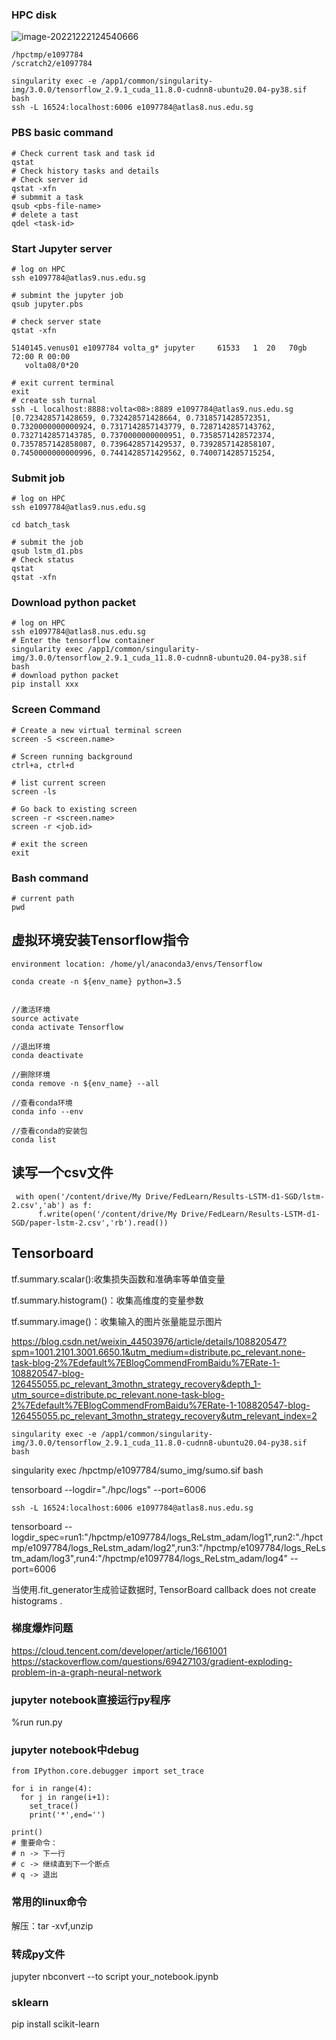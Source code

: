

### HPC disk

![image-20221222124540666](/home/yl/.config/Typora/typora-user-images/image-20221222124540666.png)

```shell
/hpctmp/e1097784
/scratch2/e1097784
```

```
singularity exec -e /app1/common/singularity-img/3.0.0/tensorflow_2.9.1_cuda_11.8.0-cudnn8-ubuntu20.04-py38.sif bash
ssh -L 16524:localhost:6006 e1097784@atlas8.nus.edu.sg
```



### PBS basic command

```shell
# Check current task and task id
qstat
# Check history tasks and details
# Check server id
qstat -xfn
# submmit a task
qsub <pbs-file-name>
# delete a tast
qdel <task-id>

```



### Start Jupyter server

```shell
# log on HPC
ssh e1097784@atlas9.nus.edu.sg

# submint the jupyter job
qsub jupyter.pbs

# check server state
qstat -xfn

5140145.venus01 e1097784 volta_g* jupyter     61533   1  20   70gb 72:00 R 00:00
   volta08/0*20

# exit current terminal
exit
# create ssh turnal
ssh -L localhost:8888:volta<08>:8889 e1097784@atlas9.nus.edu.sg
[0.723428571428659, 0.732428571428664, 0.7318571428572351, 0.7320000000000924, 0.7317142857143779, 0.7287142857143762, 0.7327142857143785, 0.7370000000000951, 0.7358571428572374, 0.7357857142858087, 0.7396428571429537, 0.7392857142858107, 0.7450000000000996, 0.7441428571429562, 0.7400714285715254,
```



### Submit job

```shell
# log on HPC
ssh e1097784@atlas9.nus.edu.sg

cd batch_task

# submit the job
qsub lstm_d1.pbs
# Check status
qstat
qstat -xfn
```



### Download python packet

```shell
# log on HPC
ssh e1097784@atlas8.nus.edu.sg
# Enter the tensorflow container
singularity exec /app1/common/singularity-img/3.0.0/tensorflow_2.9.1_cuda_11.8.0-cudnn8-ubuntu20.04-py38.sif bash
# download python packet
pip install xxx

```



### Screen Command

```shell
# Create a new virtual terminal screen
screen -S <screen.name>

# Screen running background
ctrl+a, ctrl+d

# list current screen
screen -ls

# Go back to existing screen
screen -r <screen.name>
screen -r <job.id>

# exit the screen
exit
```



### Bash command

```shell
# current path
pwd

```

## 虚拟环境安装Tensorflow指令

```
environment location: /home/yl/anaconda3/envs/Tensorflow

conda create -n ${env_name} python=3.5


//激活环境
source activate 
conda activate Tensorflow
 
//退出环境
conda deactivate
 
//删除环境
conda remove -n ${env_name} --all
 
//查看conda环境
conda info --env
 
//查看conda的安装包
conda list

```

## 读写一个csv文件

```
 with open('/content/drive/My Drive/FedLearn/Results-LSTM-d1-SGD/lstm-2.csv','ab') as f:
      f.write(open('/content/drive/My Drive/FedLearn/Results-LSTM-d1-SGD/paper-lstm-2.csv','rb').read())
```

## Tensorboard

tf.summary.scalar():收集损失函数和准确率等单值变量

tf.summary.histogram()：收集高维度的变量参数

tf.summary.image()：收集输入的图片张量能显示图片

https://blog.csdn.net/weixin_44503976/article/details/108820547?spm=1001.2101.3001.6650.1&utm_medium=distribute.pc_relevant.none-task-blog-2%7Edefault%7EBlogCommendFromBaidu%7ERate-1-108820547-blog-126455055.pc_relevant_3mothn_strategy_recovery&depth_1-utm_source=distribute.pc_relevant.none-task-blog-2%7Edefault%7EBlogCommendFromBaidu%7ERate-1-108820547-blog-126455055.pc_relevant_3mothn_strategy_recovery&utm_relevant_index=2

`singularity exec -e /app1/common/singularity-img/3.0.0/tensorflow_2.9.1_cuda_11.8.0-cudnn8-ubuntu20.04-py38.sif bash`

singularity exec /hpctmp/e1097784/sumo_img/sumo.sif bash

tensorboard --logdir="./hpc/logs" --port=6006

`ssh -L 16524:localhost:6006 e1097784@atlas8.nus.edu.sg`

tensorboard --logdir_spec=run1:"/hpctmp/e1097784/logs_ReLstm_adam/log1",run2:"./hpctmp/e1097784/logs_ReLstm_adam/log2",run3:"/hpctmp/e1097784/logs_ReLstm_adam/log3",run4:"/hpctmp/e1097784/logs_ReLstm_adam/log4" --port=6006



当使用.fit_generator生成验证数据时, TensorBoard callback does not create histograms .


### 梯度爆炸问题

https://cloud.tencent.com/developer/article/1661001
https://stackoverflow.com/questions/69427103/gradient-exploding-problem-in-a-graph-neural-network

### jupyter notebook直接运行py程序
%run run.py
### jupyter notebook中debug

```shell
from IPython.core.debugger import set_trace

for i in range(4):
  for j in range(i+1):
    set_trace()
    print('*',end='')
    
print()
# 重要命令：
# n -> 下一行
# c -> 继续直到下一个断点
# q -> 退出
```

### 常用的linux命令
解压：tar -xvf,unzip

### 转成py文件
jupyter nbconvert --to script your_notebook.ipynb

### sklearn
pip install scikit-learn
